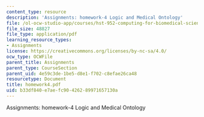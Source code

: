 ```yaml
---
content_type: resource
description: 'Assignments: homework-4 Logic and Medical Ontology'
file: /ol-ocw-studio-app/courses/hst-952-computing-for-biomedical-scientists-fall-2002/b33df840e7aefc90426289971657130a_homework4.pdf
file_size: 48827
file_type: application/pdf
learning_resource_types:
- Assignments
license: https://creativecommons.org/licenses/by-nc-sa/4.0/
ocw_type: OCWFile
parent_title: Assignments
parent_type: CourseSection
parent_uid: 4e59c3de-1be5-d8e1-f702-c8efae26ca48
resourcetype: Document
title: homework4.pdf
uid: b33df840-e7ae-fc90-4262-89971657130a
---
```

Assignments: homework-4 Logic and Medical Ontology